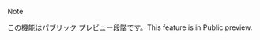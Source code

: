 > [!NOTE]
> <span data-ttu-id="d8539-101">この機能はパブリック プレビュー段階です。</span><span class="sxs-lookup"><span data-stu-id="d8539-101">This feature is in Public preview.</span></span> 
